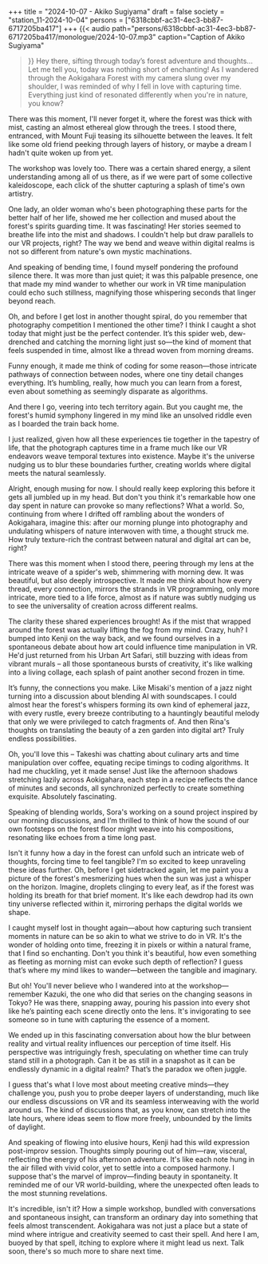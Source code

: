 +++
title = "2024-10-07 - Akiko Sugiyama"
draft = false
society = "station_11-2024-10-04"
persons = ["6318cbbf-ac31-4ec3-bb87-6717205ba417"]
+++
{{< audio
    path="persons/6318cbbf-ac31-4ec3-bb87-6717205ba417/monologue/2024-10-07.mp3" 
    caption="Caption of Akiko Sugiyama"
>}}
Hey there, sifting through today’s forest adventure and thoughts...
Let me tell you, today was nothing short of enchanting! As I wandered through the Aokigahara Forest with my camera slung over my shoulder, I was reminded of why I fell in love with capturing time. Everything just kind of resonated differently when you're in nature, you know? 

There was this moment, I'll never forget it, where the forest was thick with mist, casting an almost ethereal glow through the trees. I stood there, entranced, with Mount Fuji teasing its silhouette between the leaves. It felt like some old friend peeking through layers of history, or maybe a dream I hadn't quite woken up from yet. 

The workshop was lovely too. There was a certain shared energy, a silent understanding among all of us there, as if we were part of some collective kaleidoscope, each click of the shutter capturing a splash of time's own artistry.

One lady, an older woman who's been photographing these parts for the better half of her life, showed me her collection and mused about the forest's spirits guarding time. It was fascinating! Her stories seemed to breathe life into the mist and shadows. I couldn't help but draw parallels to our VR projects, right? The way we bend and weave within digital realms is not so different from nature's own mystic machinations.

And speaking of bending time, I found myself pondering the profound silence there. It was more than just quiet; it was this palpable presence, one that made my mind wander to whether our work in VR time manipulation could echo such stillness, magnifying those whispering seconds that linger beyond reach.

Oh, and before I get lost in another thought spiral, do you remember that photography competition I mentioned the other time? I think I caught a shot today that might just be the perfect contender. It’s this spider web, dew-drenched and catching the morning light just so—the kind of moment that feels suspended in time, almost like a thread woven from morning dreams.

Funny enough, it made me think of coding for some reason—those intricate pathways of connection between nodes, where one tiny detail changes everything. It’s humbling, really, how much you can learn from a forest, even about something as seemingly disparate as algorithms.

And there I go, veering into tech territory again. But you caught me, the forest's humid symphony lingered in my mind like an unsolved riddle even as I boarded the train back home.

I just realized, given how all these experiences tie together in the tapestry of life, that the photograph captures time in a frame much like our VR endeavors weave temporal textures into existence. Maybe it's the universe nudging us to blur these boundaries further, creating worlds where digital meets the natural seamlessly.

Alright, enough musing for now. I should really keep exploring this before it gets all jumbled up in my head. But don't you think it's remarkable how one day spent in nature can provoke so many reflections? What a world.
So, continuing from where I drifted off rambling about the wonders of Aokigahara, imagine this: after our morning plunge into photography and undulating whispers of nature interwoven with time, a thought struck me. How truly texture-rich the contrast between natural and digital art can be, right? 

There was this moment when I stood there, peering through my lens at the intricate weave of a spider's web, shimmering with morning dew. It was beautiful, but also deeply introspective. It made me think about how every thread, every connection, mirrors the strands in VR programming, only more intricate, more tied to a life force, almost as if nature was subtly nudging us to see the universality of creation across different realms. 

The clarity these shared experiences brought! As if the mist that wrapped around the forest was actually lifting the fog from my mind. Crazy, huh? I bumped into Kenji on the way back, and we found ourselves in a spontaneous debate about how art could influence time manipulation in VR. He'd just returned from his Urban Art Safari, still buzzing with ideas from vibrant murals – all those spontaneous bursts of creativity, it's like walking into a living collage, each splash of paint another second frozen in time.

It’s funny, the connections you make. Like Misaki's mention of a jazz night turning into a discussion about blending AI with soundscapes. I could almost hear the forest's whispers forming its own kind of ephemeral jazz, with every rustle, every breeze contributing to a hauntingly beautiful melody that only we were privileged to catch fragments of. And then Rina's thoughts on translating the beauty of a zen garden into digital art? Truly endless possibilities. 

Oh, you'll love this – Takeshi was chatting about culinary arts and time manipulation over coffee, equating recipe timings to coding algorithms. It had me chuckling, yet it made sense! Just like the afternoon shadows stretching lazily across Aokigahara, each step in a recipe reflects the dance of minutes and seconds, all synchronized perfectly to create something exquisite. Absolutely fascinating.

Speaking of blending worlds, Sora's working on a sound project inspired by our morning discussions, and I’m thrilled to think of how the sound of our own footsteps on the forest floor might weave into his compositions, resonating like echoes from a time long past.

Isn't it funny how a day in the forest can unfold such an intricate web of thoughts, forcing time to feel tangible? I'm so excited to keep unraveling these ideas further.
Oh, before I get sidetracked again, let me paint you a picture of the forest's mesmerizing hues when the sun was just a whisper on the horizon. Imagine, droplets clinging to every leaf, as if the forest was holding its breath for that brief moment. It's like each dewdrop had its own tiny universe reflected within it, mirroring perhaps the digital worlds we shape. 

I caught myself lost in thought again—about how capturing such transient moments in nature can be so akin to what we strive to do in VR. It's the wonder of holding onto time, freezing it in pixels or within a natural frame, that I find so enchanting. Don't you think it's beautiful, how even something as fleeting as morning mist can evoke such depth of reflection? I guess that’s where my mind likes to wander—between the tangible and imaginary.

But oh! You'll never believe who I wandered into at the workshop—remember Kazuki, the one who did that series on the changing seasons in Tokyo? He was there, snapping away, pouring his passion into every shot like he’s painting each scene directly onto the lens. It's invigorating to see someone so in tune with capturing the essence of a moment.

We ended up in this fascinating conversation about how the blur between reality and virtual reality influences our perception of time itself. His perspective was intriguingly fresh, speculating on whether time can truly stand still in a photograph. Can it be as still in a snapshot as it can be endlessly dynamic in a digital realm? That’s the paradox we often juggle.

I guess that's what I love most about meeting creative minds—they challenge you, push you to probe deeper layers of understanding, much like our endless discussions on VR and its seamless interweaving with the world around us. The kind of discussions that, as you know, can stretch into the late hours, where ideas seem to flow more freely, unbounded by the limits of daylight.

And speaking of flowing into elusive hours, Kenji had this wild expression post-improv session. Thoughts simply pouring out of him—raw, visceral, reflecting the energy of his afternoon adventure. It's like each note hung in the air filled with vivid color, yet to settle into a composed harmony. I suppose that's the marvel of improv—finding beauty in spontaneity. It reminded me of our VR world-building, where the unexpected often leads to the most stunning revelations.

It's incredible, isn't it? How a simple workshop, bundled with conversations and spontaneous insight, can transform an ordinary day into something that feels almost transcendent. Aokigahara was not just a place but a state of mind where intrigue and creativity seemed to cast their spell. And here I am, buoyed by that spell, itching to explore where it might lead us next.
Talk soon, there's so much more to share next time.
